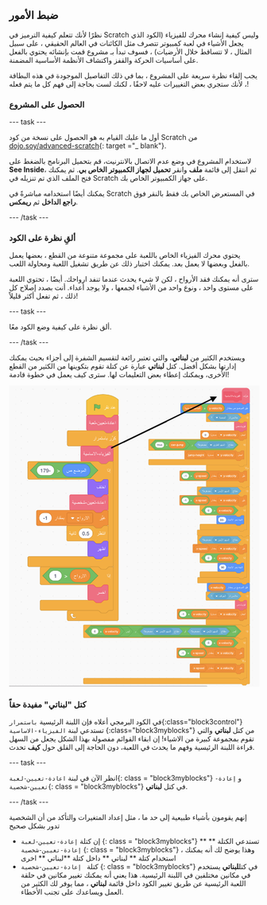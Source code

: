 ## ضبط الأمور

نظرًا لأنك تتعلم كيفية الترميز في Scratch وليس كيفية إنشاء محرك للفيزياء (الكود الذي يجعل الأشياء في لعبة كمبيوتر تتصرف مثل الكائنات في العالم الحقيقي ، على سبيل المثال ، لا تتساقط خلال الأرضيات) ، فسوف تبدأ بـ مشروع قمت بإنشائه يحتوي بالفعل على أساسيات الحركة والقفز واكتشاف الأنظمة الأساسية المضمنة.

يجب إلقاء نظرة سريعة على المشروع ، بما في ذلك التفاصيل الموجودة في هذه البطاقة ، لأنك ستجري بعض التغييرات عليه لاحقًا ، لكنك لست بحاجة إلى فهم كل ما يتم فعله!

### الحصول على المشروع

\--- task \---

أول ما عليك القيام به هو الحصول على نسخة من كود Scratch من [dojo.soy/advanced-scratch](http://dojo.soy/advanced-scratch){: target ="_ blank"}.

لاستخدام المشروع في وضع عدم الاتصال بالانترنيت، قم بتحميل البرنامج بالضغط على **See Inside**، ثم انتقل إلى قائمة **ملف** وانقر **تحميل لجهاز الكمبيوتر الخاص بي**. ثم يمكنك فتح الملف الذي تم تنزيله في Scratch على جهاز الكمبيوتر الخاص بك.

يمكنك أيضًا استخدامه مباشرةً في Scratch في المستعرض الخاص بك فقط بالنقر فوق **راجع الداخل** ثم **ريمكس**.

\--- /task \---

### ألقِ نظرة على الكود

يحتوي محرك الفيزياء الخاص باللعبة على مجموعة متنوعة من القطع ، بعضها يعمل بالفعل وبعضها لا يعمل بعد. يمكنك اختبار ذلك عن طريق تشغيل اللعبة ومحاولة اللعب.

سترى أنه يمكنك فقد الأرواح ، لكن لا شيء يحدث عندما تنفد ارواحك. أيضًا ، تحتوي اللعبة على مستوى واحد ، ونوع واحد من الأشياء لجمعها ، ولا يوجد أعداء. أنت بصدد إصلاح كل ذلك ، ثم تفعل أكثر قليلاً!

\--- task \---

ألق نظرة على كيفية وضع الكود معًا.

\--- /task \---

ويستخدم الكثير من **لبناتي**، والتي تعتبر رائعة لتقسيم الشفرة إلى أجزاء بحيث يمكنك إدارتها بشكل أفضل. كتل **لبناتي** عبارة عن كتلة تقوم بتكوينها من الكثير من القطع الأخرى، ويمكنك إعطاء بعض التعليمات لها. سترى كيف يعمل في خطوة قادمة!

![](images/setup2and3.png)

### كتل "لبناتي" مفيدة حقاً

في الكود البرمجي أعلاه فإن اللبنة الرئيسية `باستمرار`{:class="block3control"} تستدعي لبنة `الفيزياء-الاساسية` {:class="block3myblocks"} من كتل **لبناتي** والتي تقوم بمجموعة كبيرة من الاشياء! إن ابقاء القوائم مفصولة بهذا الشكل يجعل من السهل قراءة اللبنة الرئيسية وفهم ما يحدث في اللعبة، دون الحاجة إلى القلق حول **كيف** تحدث.

\--- task \---

انظر الآن في لبنة `اعادة-تعيين-لعبة`{: class = "block3myblocks"} و `إعادة-تعيين-شخصية`{: class = "block3myblocks"} في كتل **لبناتي**.

\--- /task \---

إنهم يقومون بأشياء طبيعية إلى حد ما ، مثل إعداد المتغيرات والتأكد من أن الشخصية تدور بشكل صحيح

- إن كتلة ` إعادة-تعيين-لعبة ` {: class = "block3myblocks"} ** تستدعي الكتلة ** ` إعادة-تعيين-شخصية ` {: class = "block3myblocks"} ، وهذا يوضح لك أنه يمكنك استخدام كتلة ** لبناتي ** داخل كتلة **لبناتي ** اخرى
- كتلة ` إعادة-تعيين-شخصية` {: class = "block3myblocks"} في كتل**لبناتي** يستخدم في مكانين مختلفين في اللبنة الرئيسية. هذا يعني أنه يمكنك تغيير مكانين في حلقة اللعبة الرئيسية عن طريق تغيير الكود داخل قائمة **لبناتي** ، مما يوفر لك الكثير من العمل ويساعدك على تجنب الأخطاء.